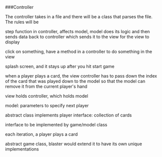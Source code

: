 ###Controller

The controller takes in a file and there will be a class that parses the file. The rules will be 

step function in controller, affects model, model does its logic and then sends data back to controller 
which sends it to the view for the view to display

click on something, have a method in a controller to do something in the view

splash screen, and it stays up after you hit start game

when a player plays a card, the view controller has to pass down the index of the card that was played
down to the model so that the model can remove it from the current player's hand



view holds controller, which holds model

model: parameters to specify next player

abstract class implements player interface: collection of cards

interface to be implemented by game/model class

each iteration, a player plays a card 

abstract game class, blaster would extend it to have its own unique implementations